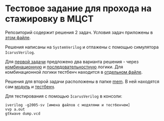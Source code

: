 # Тестовое задание для прохода на стажировку в МЦСТ

Репозиторий содержит решения 2 задач. Условия задач приложены в [этом файле](verilog_test_task_p.pdf).

Решения написаны на ``SystemVerilog`` и отлажены с помощью симулятора ``IcarusVerilog``.

Для [первой задачи](div3) предложено два варианта решения - через [комбинационную](div3/task_comb.sv) и [последовательностную](div3/task_seq.sv) логики. Для комбинационной логики тестбенч находится в [отдельном файле](div3/tb.sv).

Решения для второй задачи расположены в папке [mem](mem). В ней находятся сам [модуль](/mem/task.sv) и [тестбенч](/mem/tb.sv).

Для тестирования с помощью ``IcarusVerilog`` в консоли:

```
iverilog -g2005-sv [имена файлов с модялями и тестбенчем]
vvp a.out
gtkwave dump.vcd
```

